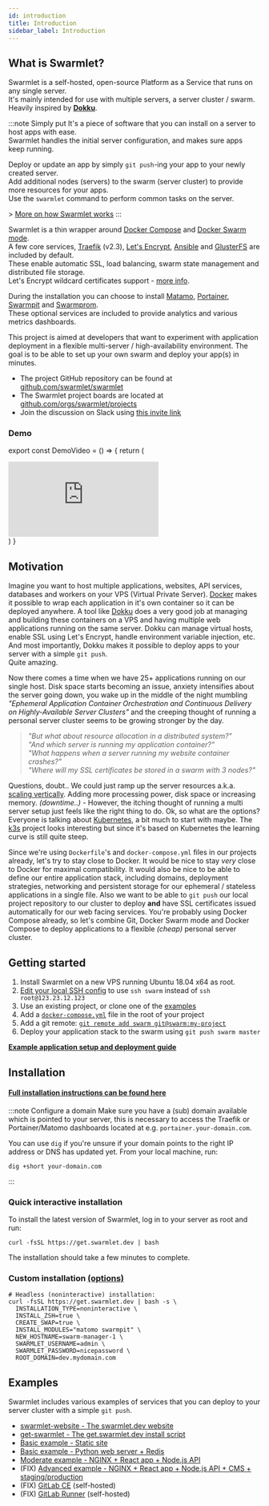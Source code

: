 ```yaml
---
id: introduction
title: Introduction
sidebar_label: Introduction
---
```


## What is Swarmlet?

Swarmlet is a self-hosted, open-source Platform as a Service that runs on any single server.  
It's mainly intended for use with multiple servers, a server cluster / swarm.  
Heavily inspired by **[Dokku](http://dokku.viewdocs.io/dokku/)**.

:::note Simply put
It's a piece of software that you can install on a server to host apps with ease.  
Swarmlet handles the initial server configuration, and makes sure apps keep running.  

Deploy or update an app by simply `git push`-ing your app to your newly created server.  
Add additional nodes (servers) to the swarm (server cluster) to provide more resources for your apps.  
Use the `swarmlet` command to perform common tasks on the server.  

\> [More on how Swarmlet works](/docs/app-deployment/deploying-apps)
:::


Swarmlet is a thin wrapper around [Docker Compose](https://docs.docker.com/compose/) and [Docker Swarm mode](https://docs.docker.com/engine/swarm/).  
A few core services, [Traefik](https://github.com/containous/traefik) (v2.3), [Let's Encrypt](https://letsencrypt.org), [Ansible](https://www.ansible.com/) and [GlusterFS](https://www.gluster.org/) are included by default.  
These enable automatic SSL, load balancing, swarm state management and distributed file storage.  
Let's Encrypt wildcard certificates support - [more info](https://doc.traefik.io/traefik/https/acme/#wildcard-domains).  

During the installation you can choose to install [Matamo](https://matomo.org/), [Portainer](https://www.portainer.io/), [Swarmpit](https://swarmpit.io) and [Swarmprom](https://github.com/stefanprodan/swarmprom).  
These optional services are included to provide analytics and various metrics dashboards.

This project is aimed at developers that want to experiment with application deployment in a flexible multi-server / high-availability environment. The goal is to be able to set up your own swarm and deploy your app(s) in minutes.

- The project GitHub repository can be found at [github.com/swarmlet/swarmlet](https://github.com/swarmlet/swarmlet)
- The Swarmlet project boards are located at [github.com/orgs/swarmlet/projects](https://github.com/orgs/swarmlet/projects)
- Join the discussion on Slack using [this invite link](https://join.slack.com/t/swarmlet/shared_invite/zt-eki9qa53-9FdvUik604rncp61dbawkQ)

### Demo

export const DemoVideo = () => {
return (
<div
style={{
        padding: "62.5% 0 0 0",
        position: "relative",
        marginBottom: "25px",
      }}>
<iframe
src="https://player.vimeo.com/video/412918465?title=0&byline=0&portrait=0"
style={{
          position: "absolute",
          top: 0,
          left: 0,
          width: "100%",
          height: "100%",
        }}
frameBorder="0"
allow="autoplay; fullscreen"
allowFullScreen >
</iframe>
</div>
)
}

<DemoVideo />

## Motivation

Imagine you want to host multiple applications, websites, API services, databases and workers on your VPS (Virtual Private Server). [Docker](https://www.docker.com/101-tutorial) makes it possible to wrap each application in it's own container so it can be deployed anywhere. A tool like [Dokku](http://dokku.viewdocs.io/dokku/) does a very good job at managing and building these containers on a VPS and having multiple web applications running on the same server. Dokku can manage virtual hosts, enable SSL using Let's Encrypt, handle environment variable injection, etc. And most importantly, Dokku makes it possible to deploy apps to your server with a simple `git push`.  
Quite amazing.

Now there comes a time when we have 25+ applications running on our single host. Disk space starts becoming an issue, anxiety intensifies about the server going down, you wake up in the middle of the night mumbling _"Ephemeral Application Container Orchestration and Continuous Delivery on Highly-Available Server Clusters"_ and the creeping thought of running a personal server cluster seems to be growing stronger by the day.

> _"But what about resource allocation in a distributed system?"_  
> _"And which server is running my application container?"_  
> _"What happens when a server running my website container crashes?"_  
> _"Where will my SSL certificates be stored in a swarm with 3 nodes?"_

Questions, doubt.. We could just ramp up the server resources a.k.a. [scaling vertically](https://stackoverflow.com/questions/11707879/difference-between-scaling-horizontally-and-vertically-for-databases). Adding more processing power, disk space or increasing memory. _(downtime..)_ - However, the itching thought of running a multi server setup just feels like the right thing to do. Ok, so what are the options? Everyone is talking about [Kubernetes](https://learnk8s.io/troubleshooting-deployments), a bit much to start with maybe. The [k3s](https://k3s.io/) project looks interesting but since it's based on Kubernetes the learning curve is still quite steep.

Since we're using `Dockerfile`'s and `docker-compose.yml` files in our projects already, let's try to stay close to Docker. It would be nice to stay _very_ close to Docker for maximal compatibility. It would also be nice to be able to define our entire application stack, including domains, deployment strategies, networking and persistent storage for our ephemeral / stateless applications in a single file. Also we want to be able to `git push` our local project repository to our cluster to deploy **and** have SSL certificates issued automatically for our web facing services. You're probably using Docker Compose already, so let's combine Git, Docker Swarm mode and Docker Compose to deploy applications to a flexible _(cheap)_ personal server cluster.

## Getting started

1. Install Swarmlet on a new VPS running Ubuntu 18.04 x64 as root.
1. [Edit your local SSH config](/docs/getting-started/ssh-key-setup) to use `ssh swarm` instead of `ssh root@123.23.12.123`
1. Use an existing project, or clone one of the [examples](/docs/examples/static-site)
1. Add a [`docker-compose.yml`](/docs/getting-started/deploying-applications) file in the root of your project
1. Add a git remote: [`git remote add swarm git@swarm:my-project`](/docs/getting-started/ssh-key-setup)  
1. Deploy your application stack to the swarm using `git push swarm master`

**[Example application setup and deployment guide](/docs/getting-started/deploying-applications#example-application-setup)**

## Installation

#### [Full installation instructions can be found here](/docs/getting-started/installation)  

:::note Configure a domain
Make sure you have a (sub) domain available which is pointed to your server, this is necessary to access the Traefik or Portainer/Matomo dashboards located at e.g. `portainer.your-domain.com`.  

You can use `dig` if you're unsure if your domain points to the right IP address or DNS has updated yet.
From your local machine, run:
```shell
dig +short your-domain.com
```
:::

### Quick interactive installation

To install the latest version of Swarmlet, log in to your server as root and run:

```shell
curl -fsSL https://get.swarmlet.dev | bash
```

The installation should take a few minutes to complete.

### Custom installation [(options)](https://swarmlet.dev/docs/getting-started/installation)

```shell
# Headless (noninteractive) installation:
curl -fsSL https://get.swarmlet.dev | bash -s \
  INSTALLATION_TYPE=noninteractive \
  INSTALL_ZSH=true \
  CREATE_SWAP=true \
  INSTALL_MODULES="matomo swarmpit" \
  NEW_HOSTNAME=swarm-manager-1 \
  SWARMLET_USERNAME=admin \
  SWARMLET_PASSWORD=nicepassword \
  ROOT_DOMAIN=dev.mydomain.com
```

## Examples

Swarmlet includes various examples of services that you can deploy to your server cluster with a simple `git push`.

- [swarmlet-website - The swarmlet.dev website](https://github.com/swarmlet/swarmlet-website)
- [get-swarmlet - The get.swarmlet.dev install script](/docs/examples/get-swarmlet)
- [Basic example - Static site](/docs/examples/static-site)
- [Basic example - Python web server + Redis](/docs/examples/python-redis)
- [Moderate example - NGINX + React app + Node.js API](/docs/examples/nginx-react-node)
- (FIX) [Advanced example - NGINX + React app + Node.js API + CMS + staging/production](/docs/examples/nginx-react-node-cms)
- (FIX) [GitLab CE](/docs/examples/gitlab-ce) (self-hosted)
- (FIX) [GitLab Runner](/docs/examples/gitlab-runner) (self-hosted)
